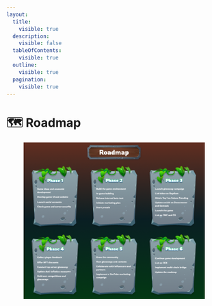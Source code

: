 ```yaml
---
layout:
  title:
    visible: true
  description:
    visible: false
  tableOfContents:
    visible: true
  outline:
    visible: true
  pagination:
    visible: true
---
```


# 🗺️ Roadmap

<figure><img src="../.gitbook/assets/image (1).png" alt=""><figcaption></figcaption></figure>
